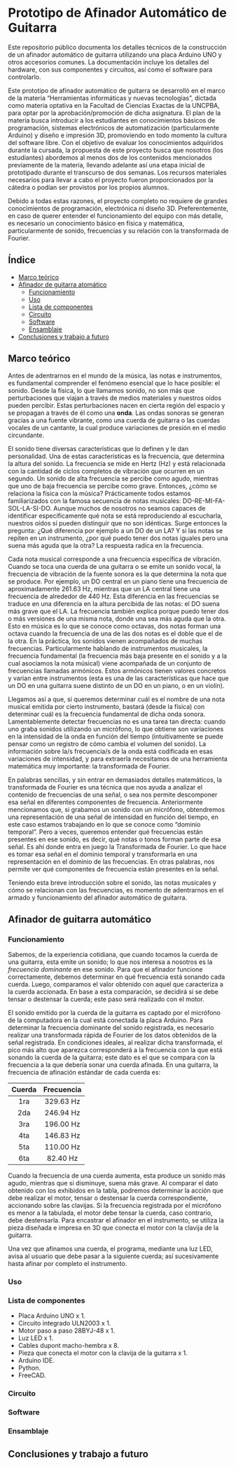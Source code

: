 # Prototipo de Afinador Automático de Guitarra

  Este repositorio público documenta los detalles técnicos de la construcción de un afinador automático de guitarra utilizando una placa Arduino UNO y otros accesorios comunes. La documentación incluye los detalles del hardware, con sus componentes y circuitos, así como el software para controlarlo. 
  
  Este prototipo de afinador automático de guitarra se desarrolló en el marco de la materia “Herramientas informáticas y nuevas tecnologías”, dictada como materia optativa en la Facultad de Ciencias Exactas de la UNCPBA, para optar por la aprobación/promoción de dicha asignatura. El plan de la materia busca introducir a los estudiantes en conocimientos básicos de programación, sistemas electrónicos de automatización (particularmente Arduino) y diseño e impresión 3D, promoviendo en todo momento la cultura del software libre. Con el objetivo de evaluar los conocimientos adquiridos durante la cursada, la propuesta de este proyecto busca que nosotros (los estudiantes) abordemos al menos dos de los contenidos mencionados previamente de la materia, llevando adelante así una etapa inicial de prototipado durante el transcurso de dos semanas. Los recursos materiales necesarios para llevar a cabo el proyecto fueron proporcionados por la cátedra o podían ser provistos por los propios alumnos.
  
  Debido a todas estas razones, el proyecto completo no requiere de grandes conocimientos de programación, electrónica ni diseño 3D. Preferentemente, en caso de querer entender el funcionamiento del equipo con más detalle, es necesario un conocimiento básico en física y matemática, particularmente de sonido, frecuencias y su relación con la transformada de Fourier. 

## Índice
* [Marco teórico](https://github.com/Chamil01/Prototipo-de-Afinador-Automatico-de-Guitarra-/tree/main#marco-te%C3%B3rico)
* [Afinador de guitarra atomático](https://github.com/Chamil01/Prototipo-de-Afinador-Automatico-de-Guitarra-/tree/main#afinador-de-guitarra-autom%C3%A1tico)
  * [Funcionamiento](https://github.com/Chamil01/Prototipo-de-Afinador-Automatico-de-Guitarra-/tree/main#funcionamiento)
  * [Uso](https://github.com/Chamil01/Prototipo-de-Afinador-Automatico-de-Guitarra-/tree/main#uso)
  * [Lista de componentes](https://github.com/Chamil01/Prototipo-de-Afinador-Automatico-de-Guitarra-/tree/main#lista-de-componentes)
  * [Circuito](https://github.com/Chamil01/Prototipo-de-Afinador-Automatico-de-Guitarra-/tree/main#circuito)
  * [Software](https://github.com/Chamil01/Prototipo-de-Afinador-Automatico-de-Guitarra-/tree/main#software)
  * [Ensamblaje](https://github.com/Chamil01/Prototipo-de-Afinador-Automatico-de-Guitarra-/tree/main#ensamblaje)
* [Conclusiones y trabajo a futuro](https://github.com/Chamil01/Prototipo-de-Afinador-Automatico-de-Guitarra-/tree/main#conclusiones-y-trabajo-a-futuro)

## Marco teórico
Antes de adentrarnos en el mundo de la música, las notas e instrumentos, es fundamental comprender el fenómeno esencial que lo hace posible: el sonido. Desde la física, lo que llamamos sonido, no son más que perturbaciones que viajan a través de medios materiales y nuestros oídos pueden percibir. Estas perturbaciones nacen en cierta región del espacio y se propagan a través de él como una **onda**. Las ondas sonoras se generan gracias a una fuente vibrante, como una cuerda de guitarra o las cuerdas vocales de un cantante, la cual produce variaciones de presión en el medio circundante. 

El sonido tiene diversas características que lo definen y le dan personalidad. Una de estas características es la frecuencia, que determina la altura del sonido. La frecuencia se mide en Hertz (Hz) y está relacionada con la cantidad de ciclos completos de vibración que ocurren en un segundo. Un sonido de alta frecuencia se percibe como agudo, mientras que uno de baja frecuencia se percibe como grave.
Entonces, ¿cómo se relaciona la física con la música? Prácticamente todos estamos familiarizados con la famosa secuencia de notas musicales: DO-RE-MI-FA-SOL-LA-SI-DO. Aunque muchos de nosotros no seamos capaces de identificar específicamente qué nota se está reproduciendo al escucharla, nuestros oídos sí pueden distinguir que no son idénticas. Surge entonces la pregunta: ¿Qué diferencia por ejemplo a un DO de un LA? Y si las notas se repiten en un instrumento, ¿por qué puedo tener dos notas iguales pero una suena más aguda que la otra? La respuesta radica en la frecuencia.

Cada nota musical corresponde a una frecuencia específica de vibración. Cuando se toca una cuerda de una guitarra o se emite un sonido vocal, la frecuencia de vibración de la fuente sonora es la que determina la nota que se produce. Por ejemplo, un DO central en un piano tiene una frecuencia de aproximadamente 261.63 Hz, mientras que un LA central tiene una frecuencia de alrededor de 440 Hz. Esta diferencia en las frecuencias se traduce en una diferencia en la altura percibida de las notas: el DO suena más grave que el LA. La frecuencia también explica porque puedo tener dos o más versiones de una misma nota, donde una sea más aguda que la otra. Esto en música es lo que se conoce como octavas, dos notas forman una octava cuando la frecuencia de una de las dos notas es el doble que el de la otra.
En la práctica, los sonidos vienen acompañados de muchas frecuencias. Particularmente hablando de instrumentos musicales, la frecuencia fundamental (la frecuencia más baja presente en el sonido y a la cual asociamos la nota músical) viene acompañada de un conjunto de frecuencias llamadas armónicos. Estos armónicos tienen valores concretos y varían entre instrumentos (esta es una de las características que hace que un DO en una guitarra suene distinto de un DO en un piano, o en un violín).

Llegamos así a que, si queremos determinar cuál es el nombre de una nota musical emitida por cierto instrumento, bastará (desde la física) con determinar cuál es la frecuencia fundamental de dicha onda sonora. Lamentablemente detectar frecuencias no es una tarea tan directa: cuando uno graba sonidos utilizando un micrófono, lo que obtiene son variaciones en la intensidad de la onda en función del tiempo (intuitivamente se puede pensar como un registro de cómo cambia el volumen del sonido). La información sobre la/s frecuencia/s de la onda está codificada en esas variaciones de intensidad, y para extraerla necesitamos de una herramienta matemática muy importante: la transformada de Fourier.

En palabras sencillas, y sin entrar en demasiados detalles matemáticos, la transformada de Fourier es una técnica que nos ayuda a analizar el contenido de frecuencias de una señal, o sea nos permite descomponer esa señal en diferentes componentes de frecuencia. Anteriormente mencionamos que, si grabamos un sonido con un micrófono, obtendremos una representación de una señal de intensidad en función del tiempo, en este caso estamos trabajando en lo que se conoce como “dominio temporal”. Pero a veces, queremos entender qué frecuencias están presentes en ese sonido, es decir, qué notas o tonos forman parte de esa señal. Es ahí donde entra en juego la Transformada de Fourier. Lo que hace es tomar esa señal en el dominio temporal y transformarla en una representación en el dominio de las frecuencias. En otras palabras, nos permite ver qué componentes de frecuencia están presentes en la señal.

Teniendo esta breve introducción sobre el sonido, las notas musicales y cómo se relacionan con las frecuencias, es momento de adentrarnos en el armado y funcionamiento del afinador automático de guitarra.

## Afinador de guitarra automático
### Funcionamiento
Sabemos, de la experiencia cotidiana, que cuando tocamos la cuerda de una guitarra, esta emite un sonido; lo que nos interesa a nosotros es la _frecuencia dominante_ en ese sonido. Para que el afinador funcione correctamente, debemos determinar en qué frecuencia está sonando cada cuerda. Luego, comparamos el valor obtenido con aquel que caracteriza a la cuerda accionada. En base a esta comparación, se decidirá si se debe tensar o destensar la cuerda; este paso será realizado con el motor.

El sonido emitido por la cuerda de la guitarra es captado por el micrófono de la computadora en la cual está conectada la placa Arduino. Para determinar la frecuencia dominante del sonido registrada, es necesario realizar una transformada rápida de Fourier de los datos obtenidos de la señal registrada. En condiciones ideales, al realizar dicha transformada, el pico más alto que aparezca corresponderá a la frecuencia con la que está sonando la cuerda de la guitarra; este dato es el que se compara con la frecuencia a la que debería sonar una cuerda afinada. En una guitarra, la frecuencia de afinación estándar de cada cuerda es:

| **Cuerda** | **Frecuencia**|
|:----------:|:-------------:|
| 1ra | 329.63 Hz |
| 2da | 246.94 Hz |
| 3ra | 196.00 Hz |
| 4ta | 146.83 Hz |
| 5ta | 110.00 Hz |
| 6ta | 82.40 Hz  |

Cuando la frecuencia de una cuerda aumenta, esta produce un sonido más agudo, mientras que si disminuye, suena más grave. Al comparar el dato obtenido con los exhibidos en la tabla, podremos determinar la acción que debe realizar el motor, tensar o destensar la cuerda correspondiente, accionando sobre las clavijas. Si la frecuencia registrada por el micrófono es menor a la tabulada, el motor debe tensar la cuerda, caso contrario, debe destensarla. Para encastrar el afinador en el instrumento, se utiliza la pieza diseñada e impresa en 3D que conecta el motor con la clavija de la guitarra.

Una vez que afinamos una cuerda, el programa, mediante una luz LED, avisa al usuario que debe pasar a la siguiente cuerda; así sucesivamente hasta afinar por completo el instrumento.

### Uso
### Lista de componentes
* Placa Arduino UNO x 1.
* Circuito integrado ULN2003 x 1.
* Motor paso a paso 28BYJ-48 x 1.
* Luz LED x 1.
* Cables dupont macho-hembra x 8.
* Pieza que conecta el motor con la clavija de la guitarra x 1.
* Arduino IDE.
* Python.
* FreeCAD.
  
### Circuito
### Software
### Ensamblaje

## Conclusiones y trabajo a futuro

